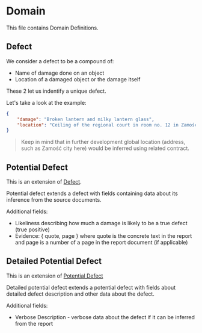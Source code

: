 # Domain

This file contains Domain Definitions.

## Defect

We consider a defect to be a compound of:
 - Name of damage done on an object
 - Location of a damaged object or the damage itself

These 2 let us indentify a unique defect. 

Let's take a look at the example:
```json
{
    "damage": "Broken lantern and milky lantern glass",
    "location": "Ceiling of the regional court in room no. 12 in Zamość city"
}
```
> Keep in mind that in further development global location (address, such as Zamość city here) would be inferred using related contract.

## Potential Defect

This is an extension of [Defect](#defect).

Potential defect extends a defect with fields containing data about its inference from the source documents.

Additional fields:
 - Likeliness describing how much a damage is likely to be a true defect (true positive)
 - Evidence: { quote, page } where quote is the concrete text in the report and page is a number of a page in the report document (if applicable)

## Detailed Potential Defect

This is an extension of [Potential Defect](#potential-defect)

Detailed potential defect extends a potential defect with fields about detailed defect description and other data about the defect.

Additional fields:
 - Verbose Description - verbose data about the defect if it can be inferred from the report